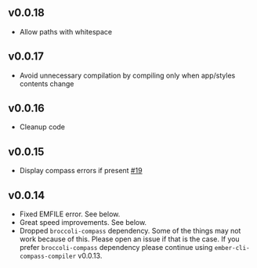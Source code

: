 ## v0.0.18

* Allow paths with whitespace

## v0.0.17

* Avoid unnecessary compilation by compiling only when app/styles contents change

## v0.0.16

* Cleanup code

## v0.0.15

* Display compass errors if present [#19](https://github.com/quaertym/ember-cli-compass-compiler/pull/19)

## v0.0.14

* Fixed EMFILE error. See below.
* Great speed improvements. See below.
* Dropped `broccoli-compass` dependency. Some of the things may not work because of this. Please
open an issue if that is the case. If you prefer `broccoli-compass` dependency please continue
using `ember-cli-compass-compiler` v0.0.13. 
